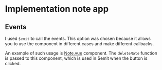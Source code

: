 # Implementation note app

## Events
I used `$emit` to call the events.
This option was chosen because it allows you to use the component in different cases and make different callbacks.

An example of such usage is [Note.vue](./src/components/MyNote.vue) component. The `deleteNote` function is passed to this component, which is used in $emit when the button is clicked.
